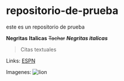 # repositorio-de-prueba
este es un repositorio de prueba

**Negritas**
__Italicas__
~~Tachar~~
***Negritas italicas***

> Citas textuales

Links:
[ESPN](https://espn.com.mx)

Imagenes:
![lion](https://www.nationalgeographic.com.es/medio/2023/05/16/leon_b74b2807_599036978_230516131119_800x800.jpg)

